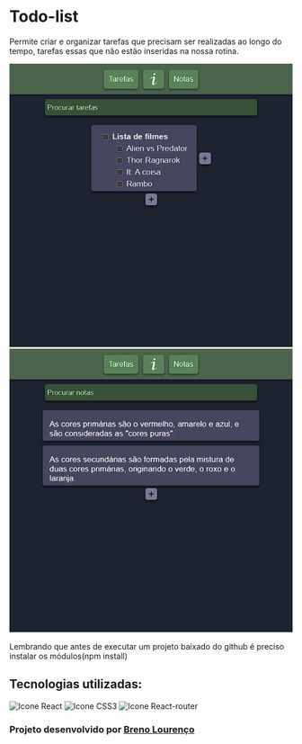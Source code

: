 <h1>Todo-list</h1>

<p>Permite criar e organizar tarefas que precisam ser realizadas ao longo do tempo, tarefas essas que não estão inseridas na nossa rotina.</p>

<img src="/src/assets/demo/tarefas.png"         alt="página tarefas">
<img src="/src/assets/demo/notas.png"           alt="página notas">

<p>Lembrando que antes de executar um projeto baixado do github é preciso instalar os módulos(npm install)</p>

<h2>Tecnologias utilizadas:</h2>
<div style="display: inline_block">
  <img alt="Icone React" src="https://img.shields.io/badge/React-20232A?style=for-the-badge&logo=react&logoColor=61DAFB">
  <img alt="Icone CSS3" src="https://img.shields.io/badge/CSS3-1572B6?style=for-the-badge&logo=css3&logoColor=white">
  <img alt="Icone React-router" src="https://img.shields.io/badge/React_Router-CA4245?style=for-the-badge&logo=react-router&logoColor=white">
</div>

<h3>Projeto desenvolvido por <a href="https://github.com/breno05s">Breno Lourenço</a></h3>
